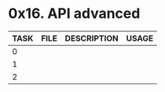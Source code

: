 # 0x16. API advanced

|TASK|FILE|DESCRIPTION|USAGE|
|----|----|-----------|-----|
|0| | | |
|1| | | |
|2| | | |
